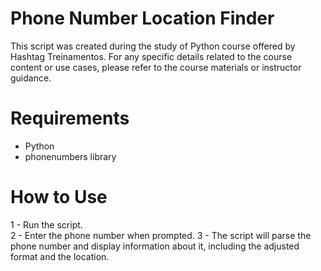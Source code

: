 # Phone Number Location Finder
This script was created during the study of Python course offered by Hashtag Treinamentos. For any specific details related to the course content or use cases, please refer to the course materials or instructor guidance.

# Requirements
- Python
- phonenumbers library

# How to Use
1 - Run the script. <br>
2 - Enter the phone number when prompted.
3 - The script will parse the phone number and display information about it, including the adjusted format and the location.
 
